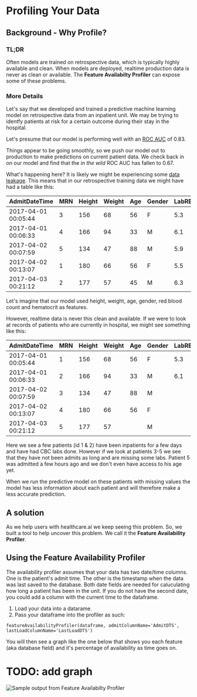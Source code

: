 # Profiling Your Data

## Background - Why Profile?

### TL;DR

Often models are trained on retrospective data, which is typically highly available and clean. When models are deployed,  realtime production data is never as clean or available. The **Feature Availabilty Profiler** can expose some of these problems.

### More Details

Let's say that we developed and trained a predictive machine learning model on retrospective data from an inpatient unit. We may be trying to identfy patients at risk for a certain outcome during their stay in the hospital.

Let's presume that our model is performing well with an [ROC AUC](https://healthcare.ai/model-evaluation-using-roc-curves/) of 0.83.

Things appear to be going smoothly, so we push our model out to production to make predictions on current patient data. We check back in on our model and find that the *in the wild* ROC AUC has fallen to 0.67.

What's happening here? It is likely we might be experiencing some [data leakage](https://healthcare.ai/data-leakage-in-healthcare-machine-learning/). This means that in our retrospective training data we might have had a table like this:

| AdmitDateTime       | MRN  | Height | Weight | Age  | Gender | LabRBC | LabHematocrit |
| ------------------- | ---- | ------ | ------ | ---- | ------ | ------ | ------------- |
| 2017-04-01 00:05:44 | 3    | 156    | 68     | 56   | F      | 5.3    | 47            |
| 2017-04-01 00:06:33 | 4    | 166    | 94     | 33   | M      | 6.1    | 39            |
| 2017-04-02 00:07:59 | 5    | 134    | 47     | 88   | M      | 5.9    | 55            |
| 2017-04-02 00:13:07 | 1    | 180    | 66     | 56   | F      | 5.5    | 41            |
| 2017-04-03 00:21:12 | 2    | 177    | 57     | 45   | M      | 6.3    | 48            |

Let's imagine that our model used height, weight, age, gender, red blood count and hematocrit as features.

However, realtime data is never this clean and available. If we were to look at records of patients who are currently in hospital, we might see something like this:
  
  | AdmitDateTime       | MRN  | Height | Weight | Age  | Gender | LabRBC | LabHematocrit |
  | ------------------- | ---- | ------ | ------ | ---- | ------ | ------ | ------------- |
  | 2017-04-01 00:05:44 | 1    | 156    | 68     | 56   | F      | 5.3    | 47            |
  | 2017-04-01 00:06:33 | 2    | 166    | 94     | 33   | M      | 6.1    | 39            |
  | 2017-04-02 00:07:59 | 3    | 134    | 47     | 88   | M      |        |               |
  | 2017-04-02 00:13:07 | 4    | 180    | 66     | 56   | F      |        |               |
  | 2017-04-03 00:21:12 | 5    | 177    | 57     |      | M      |        |               |
  
  Here we see a few patients (id 1 & 2) have been inpatients for a few days and have had CBC labs done. However if we look at patients 3-5 we see that they have not been admits as long and are missing some labs. Patient 5 was admitted a few hours ago and we don't even have access to his age yet.

When we run the predictive model on these patients with missing values the model has less information about each patient and will therefore make a less accurate prediction.

## A solution

As we help users with healthcare.ai we keep seeing this problem. So, we built a tool to help uncover this problem. We call it the **Feature Availability Profiler**.

## Using the Feature Availability Profiler

The availability profiler assumes that your data has two date/time columns. One is the patient's admit time. The other is the timestamp when the data was last saved to the database. Both date fields are needed for caluculating how long a patient has been in the unit. If you do not have the second date, you could add a column with the current time to the dataframe.

1. Load your data into a datarame.
2. Pass your dataframe into the profiler as such:
  ```
featureAvailabilityProfiler(dataframe, admitColumnName='AdmitDTS', lastLoadColumnName='LastLoadDTS')
```

You will then see a graph like the one below that shows you each feature (aka database field) and it's percentage of availability as time goes on.

# TODO: add graph

![Sample output from Feature Availabilty Profiler](foo.png)